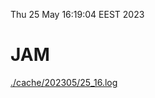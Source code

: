 Thu 25 May 16:19:04 EEST 2023
# JAM
<a href='./cache/202305/25_16.log'>./cache/202305/25_16.log</a>
